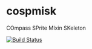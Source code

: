 cospmisk
========

COmpass SPrite MIxin SKeleton

[![Build Status](https://secure.travis-ci.org/mark-rushakoff/cospmisk.png)](http://travis-ci.org/mark-rushakoff/cospmisk)